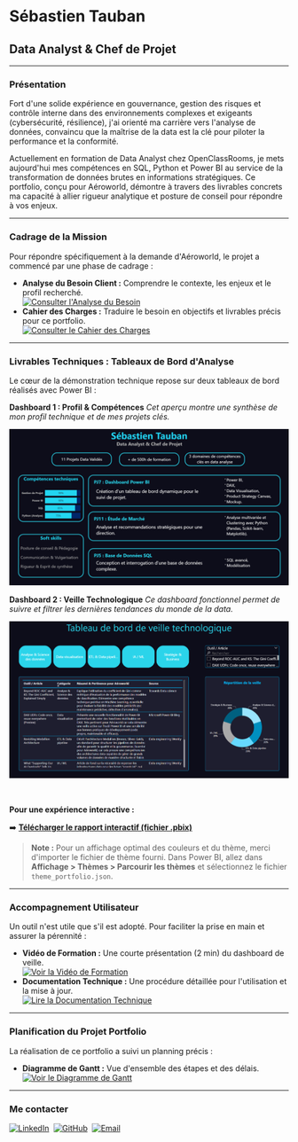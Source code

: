 # Sébastien Tauban
## Data Analyst & Chef de Projet

---

### Présentation
Fort d'une solide expérience en gouvernance, gestion des risques et contrôle interne dans des environnements complexes et exigeants (cybersécurité, résilience), j'ai orienté ma carrière vers l'analyse de données, convaincu que la maîtrise de la data est la clé pour piloter la performance et la conformité.

Actuellement en formation de Data Analyst chez OpenClassRooms, je mets aujourd'hui mes compétences en SQL, Python et Power BI au service de la transformation de données brutes en informations stratégiques. Ce portfolio, conçu pour Aéroworld, démontre à travers des livrables concrets ma capacité à allier rigueur analytique et posture de conseil pour répondre à vos enjeux.

---

### Cadrage de la Mission

Pour répondre spécifiquement à la demande d'Aéroworld, le projet a commencé par une phase de cadrage :
* **Analyse du Besoin Client :** Comprendre le contexte, les enjeux et le profil recherché.
    <br>
    [![Consulter l'Analyse du Besoin](https://img.shields.io/badge/-Consulter%20l'Analyse%20du%20Besoin-28A745?style=plastic)](Analyse-du-besoin-client.pdf)
* **Cahier des Charges :** Traduire le besoin en objectifs et livrables précis pour ce portfolio.
    <br>
    [![Consulter le Cahier des Charges](https://img.shields.io/badge/-Consulter%20le%20Cahier%20des%20Charges-ffc107?style=plastic)](Cahier-des-Charges.pdf)

---

### Livrables Techniques : Tableaux de Bord d'Analyse

Le cœur de la démonstration technique repose sur deux tableaux de bord réalisés avec Power BI :

**Dashboard 1 : Profil & Compétences**
*Cet aperçu montre une synthèse de mon profil technique et de mes projets clés.*

![Dashboard Profil & Compétences](dashboard-profil.png?raw=true)

**Dashboard 2 : Veille Technologique**
*Ce dashboard fonctionnel permet de suivre et filtrer les dernières tendances du monde de la data.*

![Dashboard Veille Technologique](dashboard-veille.png?raw=true)

<br/>

**Pour une expérience interactive :**

➡️ **[Télécharger le rapport interactif (fichier .pbix)](Dashboard.pbix)**

> **Note :** Pour un affichage optimal des couleurs et du thème, merci d'importer le fichier de thème fourni. Dans Power BI, allez dans **Affichage > Thèmes > Parcourir les thèmes** et sélectionnez le fichier `theme_portfolio.json`.

---

### Accompagnement Utilisateur

Un outil n'est utile que s'il est adopté. Pour faciliter la prise en main et assurer la pérennité :
* **Vidéo de Formation :** Une courte présentation (2 min) du dashboard de veille.
    <br>
    [![Voir la Vidéo de Formation](https://img.shields.io/badge/-Voir%20la%20Vidéo%20de%20Formation-625BF7?style=plastic&logo=loom&logoColor=white)](https://www.loom.com/share/f515b872729546209bce694e188fc773)
* **Documentation Technique :** Une procédure détaillée pour l'utilisation et la mise à jour.
    <br>
    [![Lire la Documentation Technique](https://img.shields.io/badge/-Lire%20la%20Documentation%20Technique-0077B5?style=plastic)](Documentation-TDB-Veille.pdf)

---

### Planification du Projet Portfolio

La réalisation de ce portfolio a suivi un planning précis :
* **Diagramme de Gantt :** Vue d'ensemble des étapes et des délais.
    <br>
    [![Voir le Diagramme de Gantt](https://img.shields.io/badge/-Voir%20le%20Diagramme%20de%20Gantt-6c757d?style=plastic)](Gantt.png)

---

### Me contacter

<a href="https://www.linkedin.com/in/sébastien-tauban-2462846/"><img src="https://img.shields.io/badge/LinkedIn-0077B5?style=plastic&logo=linkedin&logoColor=white" alt="LinkedIn"></a>&nbsp;&nbsp;<a href="https://github.com/SebastienTauban"><img src="https://img.shields.io/badge/GitHub-181717?style=plastic&logo=github&logoColor=white" alt="GitHub"></a>&nbsp;&nbsp;<a href="mailto:sebastien.tauban@gmail.com"><img src="https://img.shields.io/badge/Gmail-D14836?style=plastic&logo=gmail&logoColor=white" alt="Email"></a>
